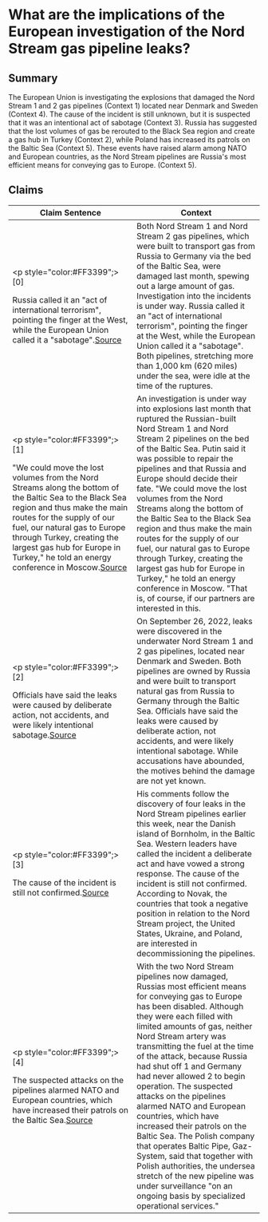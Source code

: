 # What are the implications of the European investigation of the Nord Stream gas pipeline leaks?

## Summary
The European Union is investigating the explosions that damaged the Nord Stream 1 and 2 gas pipelines (Context 1) located near Denmark and Sweden (Context 4). The cause of the incident is still unknown, but it is suspected that it was an intentional act of sabotage (Context 3). Russia has suggested that the lost volumes of gas be rerouted to the Black Sea region and create a gas hub in Turkey (Context 2), while Poland has increased its patrols on the Baltic Sea (Context 5). These events have raised alarm among NATO and European countries, as the Nord Stream pipelines are Russia's most efficient means for conveying gas to Europe. (Context 5).

## Claims
| Claim Sentence | Context |
|---|---|
|<p style="color:#FF3399";>[0]</p>Russia called it an "act of international terrorism", pointing the finger at the West, while the European Union called it a "sabotage".<a href="https://www.reuters.com/business/energy/ceo-says-gazprom-may-need-replace-big-part-nord-stream-tass-2022-10-13/" target="_blank">Source</a>| Both Nord Stream 1 and Nord Stream 2 gas pipelines, which were built to transport gas from Russia to Germany via the bed of the Baltic Sea, were damaged last month, spewing out a large amount of gas. Investigation into the incidents is under way. Russia called it an "act of international terrorism", pointing the finger at the West, while the European Union called it a "sabotage". Both pipelines, stretching more than 1,000 km (620 miles) under the sea, were idle at the time of the ruptures.|
|<p style="color:#FF3399";>[1]</p>"We could move the lost volumes from the Nord Streams along the bottom of the Baltic Sea to the Black Sea region and thus make the main routes for the supply of our fuel, our natural gas to Europe through Turkey, creating the largest gas hub for Europe in Turkey," he told an energy conference in Moscow.<a href="https://www.reuters.com/world/europe/putin-moots-major-gas-hub-turkey-with-nord-stream-supplies-2022-10-12/" target="_blank">Source</a>| An investigation is under way into explosions last month that ruptured the Russian-built Nord Stream 1 and Nord Stream 2 pipelines on the bed of the Baltic Sea. Putin said it was possible to repair the pipelines and that Russia and Europe should decide their fate. "We could move the lost volumes from the Nord Streams along the bottom of the Baltic Sea to the Black Sea region and thus make the main routes for the supply of our fuel, our natural gas to Europe through Turkey, creating the largest gas hub for Europe in Turkey," he told an energy conference in Moscow. "That is, of course, if our partners are interested in this.|
|<p style="color:#FF3399";>[2]</p>Officials have said the leaks were caused by deliberate action, not accidents, and were likely intentional sabotage.<a href="https://www.universetoday.com/157996/the-methane-released-from-the-damaged-nord-stream-pipeline-is-visible-from-space/" target="_blank">Source</a>| On September 26, 2022, leaks were discovered in the underwater Nord Stream 1 and 2 gas pipelines, located near Denmark and Sweden. Both pipelines are owned by Russia and were built to transport natural gas from Russia to Germany through the Baltic Sea. Officials have said the leaks were caused by deliberate action, not accidents, and were likely intentional sabotage. While accusations have abounded, the motives behind the damage are not yet known.|
|<p style="color:#FF3399";>[3]</p>The cause of the incident is still not confirmed.<a href="https://www.cnn.com/europe/live-news/russia-ukraine-war-news-10-02-22/h_abbf7d68ece5f3740799beecedcd2341" target="_blank">Source</a>| His comments follow the discovery of four leaks in the Nord Stream pipelines earlier this week, near the Danish island of Bornholm, in the Baltic Sea. Western leaders have called the incident a deliberate act and have vowed a strong response. The cause of the incident is still not confirmed. According to Novak, the countries that took a negative position in relation to the Nord Stream project, the United States, Ukraine, and Poland, are interested in decommissioning the pipelines.|
|<p style="color:#FF3399";>[4]</p>The suspected attacks on the pipelines alarmed NATO and European countries, which have increased their patrols on the Baltic Sea.<a href="https://www.nytimes.com/2022/10/01/business/baltic-pipe-nord-stream.html" target="_blank">Source</a>| With the two Nord Stream pipelines now damaged, Russias most efficient means for conveying gas to Europe has been disabled. Although they were each filled with limited amounts of gas, neither Nord Stream artery was transmitting the fuel at the time of the attack, because Russia had shut off 1 and Germany had never allowed 2 to begin operation. The suspected attacks on the pipelines alarmed NATO and European countries, which have increased their patrols on the Baltic Sea. The Polish company that operates Baltic Pipe, Gaz-System, said that together with Polish authorities, the undersea stretch of the new pipeline was under surveillance "on an ongoing basis by specialized operational services."|
